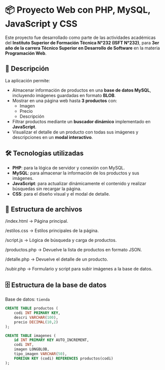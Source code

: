 # 📦 Proyecto Web con PHP, MySQL, JavaScript y CSS

Este proyecto fue desarrollado como parte de las actividades académicas del **Instituto Superior de Formación Técnica N°232 (ISFT N°232)**, para **3er año de la carrera Técnico Superior en Desarrollo de Software** en la materia **Programación Web**.

## 📖 Descripción
La aplicación permite:
- Almacenar información de productos en una **base de datos MySQL**, incluyendo imágenes guardadas en formato **BLOB**.
- Mostrar en una página web hasta **3 productos** con:
  - Imagen
  - Precio
  - Descripción
- Filtrar productos mediante un **buscador dinámico** implementado en **JavaScript**.
- Visualizar el detalle de un producto con todas sus imágenes y descripciones en un **modal interactivo**.

## 🛠 Tecnologías utilizadas
- **PHP**: para la lógica de servidor y conexión con MySQL.
- **MySQL**: para almacenar la información de los productos y sus imágenes.
- **JavaScript**: para actualizar dinámicamente el contenido y realizar búsquedas sin recargar la página.
- **CSS**: para el diseño visual y el modal de detalle.

## 📂 Estructura de archivos
/index.html -> Página principal.

/estilos.css -> Estilos principales de la página.

/script.js -> Lógica de búsqueda y carga de productos.

/productos.php -> Devuelve la lista de productos en formato JSON.

/detalle.php -> Devuelve el detalle de un producto.

/subir.php -> Formulario y script para subir imágenes a la base de datos.

## 🗄 Estructura de la base de datos
Base de datos: `tienda`
```sql
CREATE TABLE productos (
    codi INT PRIMARY KEY,
    descri VARCHAR(100),
    precio DECIMAL(10,2)
);

CREATE TABLE imagenes (
    id INT PRIMARY KEY AUTO_INCREMENT,
    codi INT,
    imagen LONGBLOB,
    tipo_imagen VARCHAR(50),
    FOREIGN KEY (codi) REFERENCES productos(codi)
);
```

